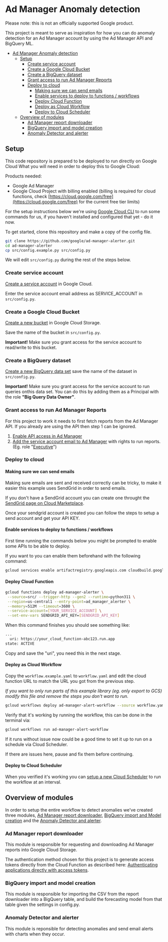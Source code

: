 # Ad Manager Anomaly detection

Please note: this is not an officially supported Google product.

This project is meant to serve as inspiration for how you can do anomaly detection for an Ad Manager account by using the Ad Manager API and BigQuery ML.

- [Ad Manager Anomaly detection](#ad-manager-anomaly-detection)
  - [Setup](#setup)
    - [Create service account](#create-service-account)
    - [Create a Google Cloud Bucket](#create-a-google-cloud-bucket)
    - [Create a BigQuery dataset](#create-a-bigquery-dataset)
    - [Grant access to run Ad Manager Reports](#grant-access-to-run-ad-manager-reports)
    - [Deploy to cloud](#deploy-to-cloud)
      - [Making sure we can send emails](#making-sure-we-can-send-emails)
      - [Enable services to deploy to functions / workflows](#enable-services-to-deploy-to-functions--workflows)
      - [Deploy Cloud Function](#deploy-cloud-function)
      - [Deploy as Cloud Workflow](#deploy-as-cloud-workflow)
      - [Deploy to Cloud Scheduler](#deploy-to-cloud-scheduler)
  - [Overview of modules](#overview-of-modules)
    - [Ad Manager report downloader](#ad-manager-report-downloader)
    - [BigQuery import and model creation](#bigquery-import-and-model-creation)
    - [Anomaly Detector and alerter](#anomaly-detector-and-alerter)

## Setup

This code repository is prepared to be deployed to run directly on Google Cloud
What you will need in order to deploy this to Google Cloud:

Products needed:

- Google Ad Manager
- Google Cloud Project with billing enabled (billing is required for cloud
  functions, check [https://cloud.google.com/free](https://cloud.google.com/free) for the current free tier limits)

For the setup instructions below we're using
[Google Cloud CLI](https://cloud.google.com/sdk/docs/install-sdk) to run some
commands for us, if you haven't installed and configured that yet - do it now.


To get started, clone this repository and make a copy of the config file.

```bash
git clone https://github.com/google/ad-manager-alerter.git
cd ad-manager-alerter
cp src/config.example.py src/config.py
```

We will edit `src/config.py` during the rest of the steps below.

### Create service account

[Create a service account](https://console.cloud.google.com/iam-admin/serviceaccounts/create) in Google Cloud.

Enter the service account email address as SERVICE_ACCOUNT in `src/config.py`.

### Create a Google Cloud Bucket

[Create a new bucket](https://console.cloud.google.com/storage/create-bucket) in Google Cloud Storage.

Save the name of the bucket in `src/config.py`.

**Important!**
Make sure you grant access for the service account to read/write to this bucket.

### Create a BigQuery dataset

[Create a new BigQuery data set](https://cloud.google.com/bigquery/docs/datasets#console) save the name of the dataset in `src/config.py`.

**Important!** Make sure you grant access for the service account to run queries onthis data set. You can do this by adding them as a Principal with the role **"Big Query Data Owner"**.

### Grant access to run Ad Manager Reports

For this project to work it needs to first fetch reports from the Ad Manager API. If you already are using the API then step 1 can be ignored.

1. [Enable API access in Ad Manager](https://support.google.com/admanager/answer/3088588?hl=en)
2. [Add the service account email to Ad Manager](https://support.google.com/admanager/answer/6078734?hl=en) with rights to run reports. (Eg. role "[Executive](https://support.google.com/admanager/answer/177403?hl=en)")

### Deploy to cloud

#### Making sure we can send emails

Making sure emails are sent and received correctly can be tricky, to make it easier this example uses SendGrid in order to send emails.

If you don't have a SendGrid account you can create one throught the [SendGrid page on Cloud Marketplace](https://console.cloud.google.com/marketplace/details/sendgrid-app/sendgrid-email).

Once your sendgrid account is created you can follow the steps to setup a send account and get your API KEY.

#### Enable services to deploy to functions / workflows

First time running the commands below you might be prompted to enable some APIs to be able to deploy.

If you want to you can enable them beforehand with the following command:

```bash
gcloud services enable artifactregistry.googleapis.com cloudbuild.googleapis.com cloudfunctions.googleapis.com cloudscheduler.googleapis.com containerregistry.googleapis.com  logging.googleapis.com monitoring.googleapis.com pubsub.googleapis.com run.googleapis.com workflows.googleapis.com
```

#### Deploy Cloud Function

```bash
gcloud functions deploy ad-manager-alerter \
 --source=src/ --trigger-http --gen2 --runtime=python311 \
 --region=us-central1 --entry-point=ad_manager_alerter \
 --memory=512M --timeout=3600 \
 --service-account=[YOUR_SERVICE_ACCOUNT] \
 --set-env-vars SENDGRID_API_KEY=[SENDGRID_API_KEY]
```

When this command finishes you should see something like:

```txt
...
  uri: https://your_cloud_function-abc123.run.app
state: ACTIVE
```

Copy and save the "uri", you need this in the next stage.

#### Deploy as Cloud Workflow

Copy the `workflow.example.yaml` to `workflow.yaml` and edit the cloud function URL to match the URL you got from the previous step.

*If you want to only run parts of this example library (eg. only export to GCS)
modify this file and remove the steps you don't want to run.*

```bash
gcloud workflows deploy ad-manager-alert-workflow --source workflow.yaml
```

Verify that it's working by running the workflow, this can be done in the terminal via:

```bash
gcloud workflows run ad-manager-alert-workflow
```

If it runs without issue now could be a good time to set it up to run on a schedule via Cloud Scheduler.

If there are issues here, pause and fix them before continuing.

#### Deploy to Cloud Scheduler

When you verified it's working you can
[setup a new Cloud Scheduler](https://console.cloud.google.com/cloudscheduler/jobs/new)
to run the workflow at an interval.

## Overview of modules

In order to setup the entire workflow to detect anomalies
we've created three modules, [Ad Manager report downloader](report_downloader.py), [BigQuery import and Model creation](ml_builder.py) and the [Anomaly Detector and alerter](anomaly_detector.py).

### Ad Manager report downloader

This module is responsible for requesting and downloading Ad Manager reports into Google Cloud Storage.

The authentication method chosen for this project is to generate access tokens directly from the Cloud Function as described here: [Authenticating applications directly with access tokens](https://cloud.google.com/compute/docs/access/create-enable-service-accounts-for-instances#applications).

### BigQuery import and model creation

This module is responsible for importing the CSV from the report downloader into a BigQuery table, and build the forecasting model from that table given the settings in config.py.

### Anomaly Detector and alerter

This module is reponsible for detecting anomalies and send email alerts with charts when they occur.
